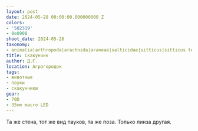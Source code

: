 ```yaml
---
layout: post
date: 2024-05-28 00:00:00.000000000 Z
colors:
- '502319'
- 0e0908
shoot_date: 2024-05-26
taxonomy:
- animalia|arthropoda|arachnida|araneae|salticidae|sitticus|sitticus terebratus
title: Скакунчик
author: Д.Г.
location: Агрогородок
tags:
- животные
- пауки
- скакунчики
gear:
- 70D
- 35mm macro LED
---
```

Та же стена, тот же вид пауков, та же поза. Только линза другая.

